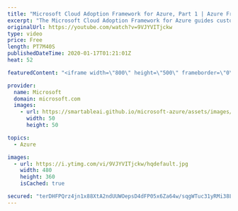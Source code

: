 ```yaml
---
title: "Microsoft Cloud Adoption Framework for Azure, Part 1 | Azure Friday"
excerpt: "The Microsoft Cloud Adoption Framework for Azure guides customers through their cloud journey, to use and adopt cloud services with confidence and in control. In this episode, Scott Bockheim explores the guidance and documentation of the framework with Lara Rubbelke to provide an overview of all the"
originalUrl: https://youtube.com/watch?v=9VJYVITjckw
type: video
price: Free
length: PT7M40S
publishedDateTime: 2020-01-17T01:21:01Z
heat: 52

featuredContent: "<iframe width=\"800\" height=\"500\" frameborder=\"0\" src=\"https://www.youtube.com/embed/9VJYVITjckw\" allow=\"accelerometer; autoplay; encrypted-media; gyroscope; picture-in-picture\" allowfullscreen></iframe>"

provider:
  name: Microsoft
  domain: microsoft.com
  images:
    - url: https://smartableai.github.io/microsoft-azure/assets/images/organizations/microsoft.com-50x50.jpg
      width: 50
      height: 50

topics:
  - Azure

images:
  - url: https://i.ytimg.com/vi/9VJYVITjckw/hqdefault.jpg
    width: 480
    height: 360
    isCached: true

secured: "terDHFPQrz4jn1x88XtA2ndUUWOepsD4dFP05x6Za64w/sqgWTuc31yRMi38LAn7Qac4PFTAMmMjFZ+zc5l5iUVOixW0uxmhbVBE93mpbA5mt7/j5btIM53kv/yJGMgX19v34qP8KuRVocVC80kuoutjqrNYrYk72HFP4HGosoQ/twPpZGPXQdA4mE53PjNr1TV9hgRcjMdafgkfilES3LP4RJ30VuQ82rvf38xWoTsprh3QQMBJ6YGW3a15lzn0hKY3kDyuPG5CMfWkMsEl83NKsAALxuFYcTaMDUTZJ6Z/rGsqDpAPB0jsHGSAGWLrPd7jGKblB/wo/ATXQV54OGYN/YWmZUrWHwS06wHmQaKrP/9izSyF8uxlmCP+6qzc5ovTjFiVV8/oQMgISWXQVrTYv7FfJVI/QflrRvW2MWg=;KoRTVow0jCkZTTZgNx3V7g=="
---
```


